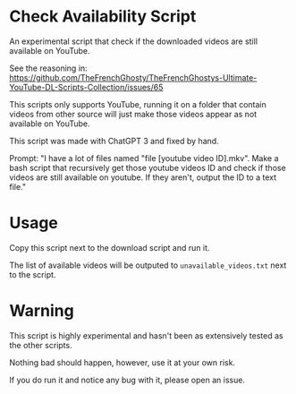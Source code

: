 # Check Availability Script

An experimental script that check if the downloaded videos are still available on YouTube.

See the reasoning in: https://github.com/TheFrenchGhosty/TheFrenchGhostys-Ultimate-YouTube-DL-Scripts-Collection/issues/65

This scripts only supports YouTube, running it on a folder that contain videos from other source will just make those videos appear as not available on YouTube.


This script was made with ChatGPT 3 and fixed by hand.

Prompt: "I have a lot of files named "file [youtube video ID].mkv". Make a bash script that recursively get those youtube videos ID and check if those videos are still available on youtube. If they aren't, output the ID to a text file."


# Usage

Copy this script next to the download script and run it.

The list of available videos will be outputed to `unavailable_videos.txt` next to the script.


# Warning

This script is highly experimental and hasn't been as extensively tested as the other scripts.

Nothing bad should happen, however, use it at your own risk.

If you do run it and notice any bug with it, please open an issue.
